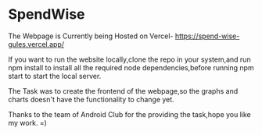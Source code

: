# SpendWise
The Webpage is Currently being Hosted on Vercel-
https://spend-wise-gules.vercel.app/

If you want to run the website locally,clone the repo in your system,and run npm install to install all the required node dependencies,before running npm start to start the local server.

The Task was to create the frontend of the webpage,so the graphs and charts doesn't have the functionality to change yet.

Thanks to the team of Android Club for the providing the task,hope you like my work. =)
